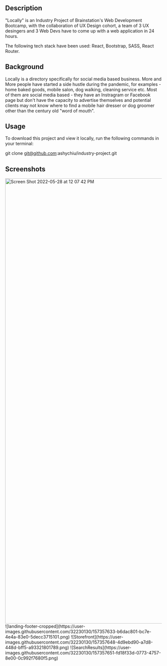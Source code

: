 
## Description

"Locally" is an Industry Project of Brainstation's Web Development Bootcamp, with the collaboration of UX Design cohort, a team of 3 UX desingers and 3 Web Devs have to come up with a web application in 24 hours. 

The following tech stack have been used: React, Bootstrap, SASS, React Router. 

## Background

Locally is a directory specifically for social media based business. More and More people have started a side hustle during the pandemic, for examples - home baked goods, mobile salon, dog walking, cleaning service etc. Most of them are social media based - they have an Instragram or Facebook page but don't have the capacity to advertise themselves and potential clients may not know where to find a mobile hair dresser or dog groomer other than the century old "word of mouth". 

## Usage

To download this project and view it locally, run the following commands in your terminal:

git clone git@github.com:ashychiu/industry-project.git

## Screenshots
<img width="1427" alt="Screen Shot 2022-05-28 at 12 07 42 PM" src="https://user-images.githubusercontent.com/32230130/170809289-22d13fa8-3715-4a0b-aeaf-16a6759bdf84.png">
![landing-footer-cropped](https://user-images.githubusercontent.com/32230130/157357633-b6dac801-bc7e-4e4a-83e0-5decc3715101.png)
![Storefront](https://user-images.githubusercontent.com/32230130/157357648-4d9ebd90-a7d8-448d-bff5-a93321801789.png)
![SearchResults](https://user-images.githubusercontent.com/32230130/157357651-fd18f33d-0773-4757-8e00-0c992f7680f5.png)
